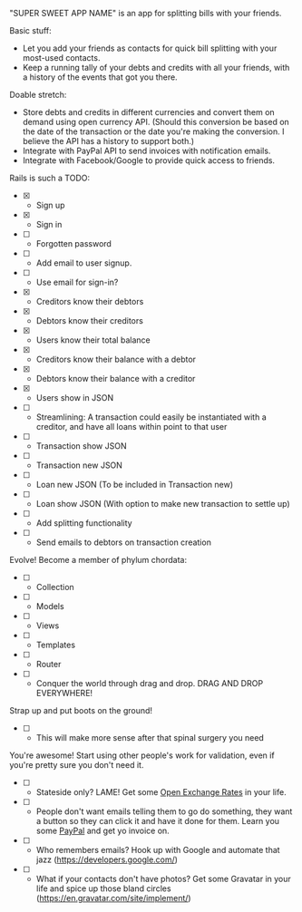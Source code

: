 "SUPER SWEET APP NAME" is an app for splitting bills with your friends.

Basic stuff:
+ Let you add your friends as contacts for quick bill splitting with your most-used contacts.
+ Keep a running tally of your debts and credits with all your friends, with a history of the events that got you there.

Doable stretch:
+ Store debts and credits in different currencies and convert them on demand using open currency API. (Should this conversion be based on the date of the transaction or the date you're making the conversion. I believe the API has a history to support both.)
+ Integrate with PayPal API to send invoices with notification emails.
+ Integrate with Facebook/Google to provide quick access to friends.

Rails is such a TODO:
+ [x] - Sign up
+ [x] - Sign in
+ [ ] - Forgotten password
+ [ ] - Add email to user signup.
+ [ ] - Use email for sign-in?
+ [x] - Creditors know their debtors
+ [x] - Debtors know their creditors
+ [x] - Users know their total balance
+ [x] - Creditors know their balance with a debtor
+ [x] - Debtors know their balance with a creditor
+ [x] - Users show in JSON
+ [ ] - Streamlining: A transaction could easily be instantiated with a creditor, and have all loans within point to that user
+ [ ] - Transaction show JSON
+ [ ] - Transaction new JSON
+ [ ] - Loan new JSON (To be included in Transaction new)
+ [ ] - Loan show JSON (With option to make new transaction to settle up)
+ [ ] - Add splitting functionality
+ [ ] - Send emails to debtors on transaction creation

Evolve! Become a member of phylum chordata:
+ [ ] - Collection
+ [ ] - Models
+ [ ] - Views
+ [ ] - Templates
+ [ ] - Router
+ [ ] - Conquer the world through drag and drop. DRAG AND DROP EVERYWHERE!

Strap up and put boots on the ground!
+ [ ] - This will make more sense after that spinal surgery you need

You're awesome! Start using other people's work for validation, even if you're pretty sure you don't need it.
+ [ ] - Stateside only? LAME! Get some [Open Exchange Rates](https://openexchangerates.org/) in your life.
+ [ ] - People don't want emails telling them to go do something, they want a button so they can click it and have it done for them. Learn you some [PayPal](https://developer.paypal.com/) and get yo invoice on.
+ [ ] - Who remembers emails? Hook up with Google and automate that jazz (https://developers.google.com/)
+ [ ] - What if your contacts don't have photos? Get some Gravatar in your life and spice up those bland circles (https://en.gravatar.com/site/implement/)
